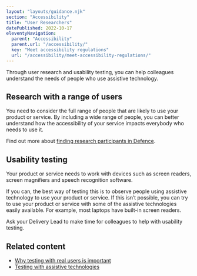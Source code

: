 ```yaml
---
layout: "layouts/guidance.njk"
section: "Accessibility"
title: "User Researchers"
datePublished: 2022-10-17
eleventyNavigation:
  parent: "Accessibility"
  parent.url: "/accessibility/"
  key: "Meet accessibility regulations"
  url: "/accessibility/meet-accessibility-regulations/"
---
```


Through user research and usability testing, you can help colleagues understand the needs of people who use assistive technology.

## Research with a range of users

You need to consider the full range of people that are likely to use your product or service. By including a wide range of people, you can better understand how the accessibility of your service impacts everybody who needs to use it.

Find out more about [finding research participants in Defence](/user-research/find-user-research-participants-across-defence/).

## Usability testing

Your product or service needs to work with devices such as screen readers, screen magnifiers and speech recognition software.

If you can, the best way of testing this is to observe people using assistive technology to use your product or service. If this isn’t possible, you can try to use your product or service with some of the assistive technologies easily available. For example, most laptops have built-in screen readers.

Ask your Delivery Lead to make time for colleagues to help with usability testing.

## Related content

- [Why testing with real users is important](https://accessibility.blog.gov.uk/2018/03/20/why-accessibility-testing-with-real-users-is-so-important)
- [Testing with assistive technologies](https://www.gov.uk/service-manual/technology/testing-with-assistive-technologies)
